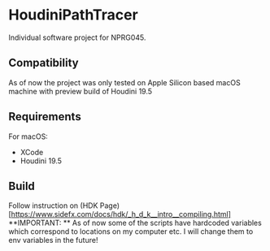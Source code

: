 # HoudiniPathTracer
Individual software project for NPRG045.

## Compatibility
As of now the project was only tested on Apple Silicon based macOS machine with preview build of Houdini 19.5

## Requirements
For macOS:
- XCode
- Houdini 19.5

## Build
Follow instruction on (HDK Page)[https://www.sidefx.com/docs/hdk/_h_d_k__intro__compiling.html]
**IMPORTANT: ** As of now some of the scripts have hardcoded variables which correspond to locations on my computer etc. I will change them to env variables in the future!